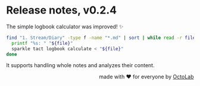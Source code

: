 # Release notes, v0.2.4

The simple logbook calculator was improved! ✨

```bash
find "1. Stream/Diary" -type f -name "*.md" | sort | while read -r file; do
  printf "%s: " "${file}"
  sparkle tact logbook calculate < "${file}"
done
```

It supports handling whole notes and analyzes their content.

<p align="right">made with ❤️ for everyone by <a href="https://www.octolab.org/">OctoLab</a></p>
